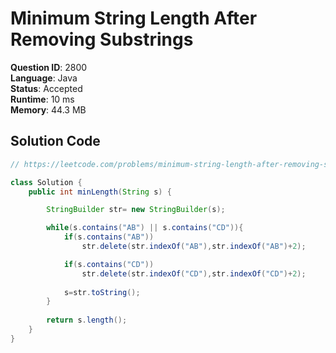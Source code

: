 # Minimum String Length After Removing Substrings

**Question ID**: 2800  
**Language**: Java  
**Status**: Accepted  
**Runtime**: 10 ms  
**Memory**: 44.3 MB  

## Solution Code
```java
// https://leetcode.com/problems/minimum-string-length-after-removing-substrings

class Solution {
    public int minLength(String s) {

        StringBuilder str= new StringBuilder(s);

        while(s.contains("AB") || s.contains("CD")){
            if(s.contains("AB"))
                str.delete(str.indexOf("AB"),str.indexOf("AB")+2);

            if(s.contains("CD"))
                str.delete(str.indexOf("CD"),str.indexOf("CD")+2);
            
            s=str.toString();
        }
        
        return s.length();
    }
}
```
